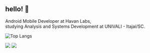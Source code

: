 ## hello! 💙

<section>
<p>
Android Mobile Developer at Havan Labs,<br> studying Analysis and Systems Development at UNIVALI - Itajaí/SC. <br>
</p>

![Top Langs](https://github-readme-stats.vercel.app/api/top-langs/?username=anacrispee&layout=compact&theme=tokyonight)
</section>

<footer>
  <a href="https://www.linkedin.com/in/anacrispee" target="_blank"><img src="https://img.shields.io/badge/-LinkedIn-%230077B5?style=for-the-badge&logo=linkedin&logoColor=white" target="_blank"></a>
  <a href = "mailto:anacrispee@gmail.com"><img src="https://img.shields.io/badge/-Gmail-%23333?style=for-the-badge&logo=gmail&logoColor=white" target="_blank"></a>
</footer>
